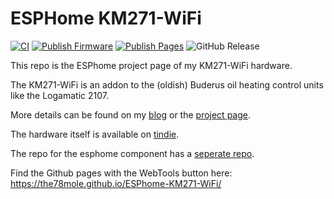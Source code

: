 # ESPHome KM271-WiFi

[![CI](https://github.com/the78mole/ESPhome-KM271-WiFi/actions/workflows/ci.yml/badge.svg)](https://github.com/the78mole/ESPhome-KM271-WiFi/actions/workflows/ci.yml)
[![Publish Firmware](https://github.com/the78mole/ESPhome-KM271-WiFi/actions/workflows/publish-firmware.yml/badge.svg)](https://github.com/the78mole/ESPhome-KM271-WiFi/actions/workflows/publish-firmware.yml)
[![Publish Pages](https://github.com/the78mole/ESPhome-KM271-WiFi/actions/workflows/publish-pages.yml/badge.svg)](https://github.com/the78mole/ESPhome-KM271-WiFi/actions/workflows/publish-pages.yml)
![GitHub Release](https://img.shields.io/github/v/release/the78mole/ESPhome-KM271-WiFi)

This repo is the ESPhome project page of my KM271-WiFi hardware.

The KM271-WiFi is an addon to the (oldish) Buderus oil heating control units like the Logamatic 2107.

More details can be found on my [blog](https://the78mole.de/reverse-engineering-the-buderus-km217/) or the [project page](https://the78mole.de/projects/km271-wifi-howto/).

The hardware itself is available on [tindie](https://www.tindie.com/products/24664/).

The repo for the esphome component has a [seperate repo](https://github.com/the78mole/esphome_components).

Find the Github pages with the WebTools button here: <https://the78mole.github.io/ESPhome-KM271-WiFi/>
